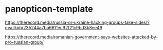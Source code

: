 # panopticon-template

https://therecord.media/russia-or-ukraine-hacking-groups-take-sides/?msclkid=235244a7ba6611ec92f21c9bd3b8ee49

https://therecord.media/romanian-government-says-websites-attacked-by-pro-russian-group/
